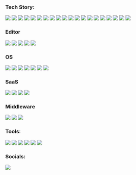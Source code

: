 <!-- https://simpleicons.org/ -->

### Tech Story:
![](https://img.shields.io/badge/-Flutter-02569B.svg?logo=flutter&style=plastic)
![](https://img.shields.io/badge/-Dart-0175C2.svg?logo=dart&style=plastic)
![](https://img.shields.io/badge/-NativeScript-65ADF1.svg?logo=nativescript&style=plastic)
![](https://img.shields.io/badge/-TypeScript-3178C6.svg?logo=typescript&style=plastic)
![](https://img.shields.io/badge/-Vue.js-4FC08D.svg?logo=vue.js&style=plastic)
![](https://img.shields.io/badge/-Golang-00ADD8.svg?logo=go&style=plastic)
![](https://img.shields.io/badge/-Rust-000000.svg?logo=rust&style=plastic)
![](https://img.shields.io/badge/-CSharp-239120.svg?logo=csharp&style=plastic)
![](https://img.shields.io/badge/-Node.js-339933.svg?logo=node.js&style=plastic)
![](https://img.shields.io/badge/-Qt-41CD52.svg?logo=qt&style=plastic)
![](https://img.shields.io/badge/-C++-00599C.svg?logo=cplusplus&style=plastic)
![](https://img.shields.io/badge/-Java-007396.svg?logo=java&style=plastic)
![](https://img.shields.io/badge/-Laravel-E74430.svg?logo=laravel&style=plastic)
![](https://img.shields.io/badge/-Php-777BB4.svg?logo=php&style=plastic)
![](https://img.shields.io/badge/-Perl-39457E.svg?logo=perl&style=plastic)
![](https://img.shields.io/badge/-Bash-4EAA25.svg?logo=gnubash&style=plastic)
![](https://img.shields.io/badge/-Jquery-0769AD.svg?logo=jquery&style=plastic)
![](https://img.shields.io/badge/-Css3-1572B6.svg?logo=css3&style=plastic)
![](https://img.shields.io/badge/-Javascript-F7DF1E.svg?logo=javascript&style=plastic)
![](https://img.shields.io/badge/-Html5-E34F26.svg?logo=html5&style=plastic)

### Editor
![](https://img.shields.io/badge/-Visual%20Studio%20Code-007ACC.svg?logo=visual-studio-code&style=flat)
![](https://img.shields.io/badge/-Vim-019733.svg?logo=vim&style=flat)
![](https://img.shields.io/badge/-Sublimetext-272822.svg?logo=sublimetext&style=plastic)
![](https://img.shields.io/badge/-JetBrains%20IDE-000.svg?logo=intellij-idea&style=flat)
![](https://img.shields.io/badge/-Xcode-1575F9.svg?logo=xcode&style=plastic)

### OS
![](https://img.shields.io/badge/-Windows-0078D6.svg?logo=windows&style=plastic)
![](https://img.shields.io/badge/-MacOS-000000.svg?logo=macos&style=plastic)
![](https://img.shields.io/badge/-Android-A4C639.svg?logo=android&style=plastic)
![](https://img.shields.io/badge/-iOS-000000.svg?logo=ios&style=plastic)
![](https://img.shields.io/badge/-Redhat-EE0000.svg?logo=redhat&style=plastic)
![](https://img.shields.io/badge/-Ubuntu-E95420.svg?logo=ubuntu&style=plastic)
![](https://img.shields.io/badge/-Archlinux-1793D1.svg?logo=archlinux&style=plastic)

### SaaS
![](https://img.shields.io/badge/-Amazon%20AWS-232F3E.svg?logo=amazon-aws&style=flat)
![](https://img.shields.io/badge/-GitHub-181717.svg?logo=github&style=flat)
![](https://img.shields.io/badge/-Docker-EEE.svg?logo=docker&style=flat)
![](https://img.shields.io/badge/-Firebase-FFCA28.svg?logo=firebase&style=plastic)

### Middleware
![](https://img.shields.io/badge/-Apache-D22128.svg?logo=apache&style=flat)
![](https://img.shields.io/badge/-Nginx-bfcfcf.svg?logo=nginx&style=flat)
![](https://img.shields.io/badge/-Mysql-4479A1.svg?logo=mysql&style=plastic)

### Tools:
![](https://img.shields.io/badge/-Unity-000000.svg?logo=unity&style=plastic)
![](https://img.shields.io/badge/-AutodeskMaya-000000.svg?logo=autodesk&style=plastic)
![](https://img.shields.io/badge/-Adobe%20illustrator-FF7C00.svg?logo=adobe-illustrator&style=plastic)
![](https://img.shields.io/badge/-Adobe%20indesign-FD3F93.svg?logo=adobe-indesign&style=plastic)
![](https://img.shields.io/badge/-Adobe%20photoshop-00C8FF.svg?logo=adobe-photoshop&style=plastic)
![](https://img.shields.io/badge/-Teamviewer-0E8EE9.svg?logo=teamviewer&style=plastic)

### Socials:
![](https://github-profile-summary-cards.vercel.app/api/cards/stats?username=AkitoYamashita&theme=github_dark) 
